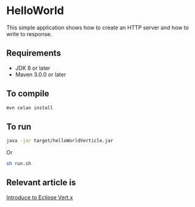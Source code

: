 # HelloWorld
This simple application shows how to create an HTTP server and how to write to response.

## Requirements
* JDK 8 or later
* Maven 3.0.0 or later

## To compile
```bash
mvn celan install
```

## To run
```bash
java -jar target/helloWorldVerticle.jar
```
Or

```bash
sh run.sh
```

## Relevant article is
[Introduce to Eclipse Vert.x](https://medium.com/@hakdogan/introduce-to-eclicpse-vert-x-1d24c97643c7)
